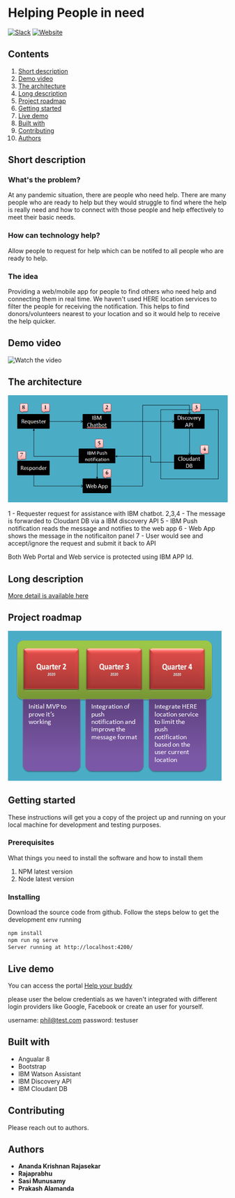 # Helping People in need

[![Slack](https://img.shields.io/badge/Join-Slack-blue)](https://callforcode.org/slack) [![Website](https://img.shields.io/badge/View-Website-blue)](https://helpbuddy.eu-gb.mybluemix.net/)

## Contents

1. [Short description](#short-description)
1. [Demo video](#demo-video)
1. [The architecture](#the-architecture)
1. [Long description](#long-description)
1. [Project roadmap](#project-roadmap)
1. [Getting started](#getting-started)
1. [Live demo](#live-demo)
1. [Built with](#built-with)
1. [Contributing](#contributing)
1. [Authors](#authors)

## Short description

### What's the problem?

At any pandemic situation, there are people who need help. There are many people who are ready to help but they would struggle to find where the help is really need and how to connect with those people and help effectively to meet their basic needs.

### How can technology help?

Allow people to request for help which can be notifed to all people who are ready to help.

### The idea

Providing a web/mobile app for people to find others who need help and connecting them in real time.
We haven't used HERE location services to filter the people for receiving the notification.
This helps to find donors/volunteers nearest to your location and so it would help to receive the help quicker.

## Demo video

![Watch the video](https://youtu.be/ZjiMPW72UA4)

## The architecture

![Architecture](https://github.com/prakashalamanda/HelpBuddy/blob/master/Architecture.PNG)

1 - Requester request for assistance with IBM chatbot.
2,3,4 - The message is forwarded to Cloudant DB via a IBM discovery API
5 - IBM Push notification reads the message and notifies to the web app
6 - Web App shows the message in the notificaiton panel
7 - User would see and accept/ignore the request and submit it back to API

Both Web Portal and Web service is protected using IBM APP Id.

## Long description

[More detail is available here](https://github.com/prakashalamanda/HelpBuddy/blob/master/description.md)

## Project roadmap

![Roadmap](https://github.com/prakashalamanda/HelpBuddy/blob/master/Roadmap.PNG)

## Getting started

These instructions will get you a copy of the project up and running on your local machine for development and testing purposes. 

### Prerequisites

What things you need to install the software and how to install them

1. NPM latest version 
2. Node latest version

### Installing
Download the source code from github.
Follow the steps below to get the development env running


```node
npm install
npm run ng serve
Server running at http://localhost:4200/
```

## Live demo

You can access the portal [Help your buddy](https://helpbuddy.eu-gb.mybluemix.net/)

please user the below credentials as we haven't integrated with different login providers like Google, Facebook or create an user for yourself.

username: phil@test.com 
password: testuser

## Built with

* Angualar 8
* Bootstrap
* IBM Watson Assistant
* IBM Discovery API
* IBM Cloudant DB

## Contributing

Please reach out to authors.

## Authors

* **Ananda Krishnan Rajasekar** 
* **Rajaprabhu** 
* **Sasi Munusamy** 
* **Prakash Alamanda** 
